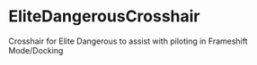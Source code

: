 EliteDangerousCrosshair
=======================

Crosshair for Elite Dangerous to assist with piloting in Frameshift Mode/Docking
